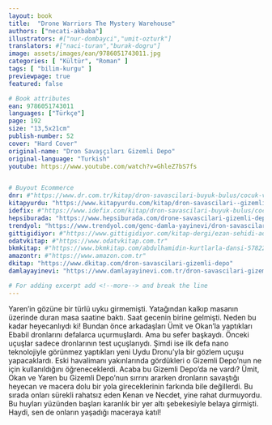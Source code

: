 ```yaml
---
layout: book
title:  "Drone Warriors The Mystery Warehouse"
authors: ["necati-akbaba"]
illustrators: #["nur-dombayci","umit-ozturk"]
translators: #["naci-turan","burak-dogru"]
image: assets/images/ean/9786051743011.jpg
categories: [ "Kültür", "Roman" ]
tags: [ "bilim-kurgu" ]
previewpage: true
featured: false

# Book attributes
ean: 9786051743011
languages: ["Türkçe"]
page: 192
size: "13,5x21cm"
publish-number: 52
cover: "Hard Cover"
original-name: "Dron Savaşçıları Gizemli Depo"
original-language: "Turkish"
youtube: https://www.youtube.com/watch?v=GhleZ7bS7fs


# Buyout Ecommerce
dnr: #"https://www.dr.com.tr/kitap/dron-savascilari-buyuk-bulus/cocuk-ve-genclik/genclik-10-yas/roman-oyku/urunno=0001800073001"
kitapyurdu: "https://www.kitapyurdu.com/kitap/dron-savascilari--gizemli-depo-/518236.html&filter_name=Dron+Sava%C5%9F%C3%A7%C4%B1lar%C4%B1+Gizemli+Depo"
idefix: #"https://www.idefix.com/kitap/dron-savascilari-buyuk-bulus/cocuk-ve-genclik/genclik-10-yas/roman-oyku/urunno=0001800073001"
hepsiburada: "https://www.hepsiburada.com/drone-savascilari-gizemli-depo-necati-akbaba-p-HBV00000P75K2"
trendyol: "https://www.trendyol.com/genc-damla-yayinevi/dron-savascilari-gizemli-depo-p-32309420"
gittigidiyor: #"https://www.gittigidiyor.com/kitap-dergi/ezan-sehidi-adnan-menderes_pdp_732728793"
odatvkitap: #"https://www.odatvkitap.com.tr"
bkmkitap: #"https://www.bkmkitap.com/abdulhamidin-kurtlarla-dansi-578226"
amazontr: #"https://www.amazon.com.tr"
dkitap: "https://www.dkitap.com/dron-savascilari-gizemli-depo"
damlayayinevi: "https://www.damlayayinevi.com.tr/dron-savascilari-gizemli-depo"

# For adding excerpt add <!--more--> and break the line
---
```

Yaren’in gözüne bir türlü uyku girmemişti. Yatağından kalkıp masanın üzerinde duran masa saatine baktı. Saat gecenin birine gelmişti. Neden bu kadar heyecanlıydı ki! Bundan önce arkadaşları Ümit ve Okan’la yaptıkları Ebabil dronlarını defalarca uçurmuşlardı. Ama bu sefer başkaydı. Önceki uçuşlar sadece dronlarının test uçuşlarıydı. Şimdi ise ilk defa nano teknolojiyle görünmez yaptıkları yeni Uydu Dronu’yla bir gözlem uçuşu yapacaklardı. Eski havalimanı yakınlarında gördükleri o Gizemli Depo’nun ne için kullanıldığını öğreneceklerdi.
Acaba bu Gizemli Depo’da ne vardı? Ümit, Okan ve Yaren bu Gizemli Depo’nun sırrını ararken dronların savaştığı heyecan ve macera dolu bir yola gireceklerinin farkında bile değillerdi. Bu sırada onları sürekli rahatsız eden Kenan ve Necdet, yine rahat durmuyordu. Bu huyları yüzünden başları karanlık bir yer altı şebekesiyle belaya girmişti.
Haydi, sen de onların yaşadığı maceraya katıl!
<!--more--> 
